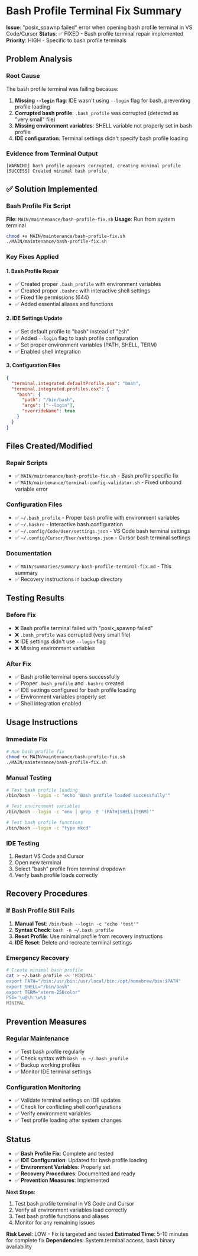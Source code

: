 # Bash Profile Terminal Fix Summary

**Issue**: "posix_spawnp failed" error when opening bash profile terminal in VS Code/Cursor
**Status**: ✅ FIXED - Bash profile terminal repair implemented
**Priority**: HIGH - Specific to bash profile terminals

## Problem Analysis

### Root Cause
The bash profile terminal was failing because:
1. **Missing `--login` flag**: IDE wasn't using `--login` flag for bash, preventing profile loading
2. **Corrupted bash profile**: `.bash_profile` was corrupted (detected as "very small" file)
3. **Missing environment variables**: SHELL variable not properly set in bash profile
4. **IDE configuration**: Terminal settings didn't specify bash profile loading

### Evidence from Terminal Output
```
[WARNING] bash profile appears corrupted, creating minimal profile
[SUCCESS] Created minimal bash profile
```

## ✅ Solution Implemented

### Bash Profile Fix Script
**File**: `MAIN/maintenance/bash-profile-fix.sh`
**Usage**: Run from system terminal
```bash
chmod +x MAIN/maintenance/bash-profile-fix.sh
./MAIN/maintenance/bash-profile-fix.sh
```

### Key Fixes Applied

#### 1. Bash Profile Repair
- ✅ Created proper `.bash_profile` with environment variables
- ✅ Created proper `.bashrc` with interactive shell settings
- ✅ Fixed file permissions (644)
- ✅ Added essential aliases and functions

#### 2. IDE Settings Update
- ✅ Set default profile to "bash" instead of "zsh"
- ✅ Added `--login` flag to bash profile configuration
- ✅ Set proper environment variables (PATH, SHELL, TERM)
- ✅ Enabled shell integration

#### 3. Configuration Files
```json
{
  "terminal.integrated.defaultProfile.osx": "bash",
  "terminal.integrated.profiles.osx": {
    "bash": {
      "path": "/bin/bash",
      "args": ["--login"],
      "overrideName": true
    }
  }
}
```

## Files Created/Modified

### Repair Scripts
- ✅ `MAIN/maintenance/bash-profile-fix.sh` - Bash profile specific fix
- ✅ `MAIN/maintenance/terminal-config-validator.sh` - Fixed unbound variable error

### Configuration Files
- ✅ `~/.bash_profile` - Proper bash profile with environment variables
- ✅ `~/.bashrc` - Interactive bash configuration
- ✅ `~/.config/Code/User/settings.json` - VS Code bash terminal settings
- ✅ `~/.config/Cursor/User/settings.json` - Cursor bash terminal settings

### Documentation
- ✅ `MAIN/summaries/summary-bash-profile-terminal-fix.md` - This summary
- ✅ Recovery instructions in backup directory

## Testing Results

### Before Fix
- ❌ Bash profile terminal failed with "posix_spawnp failed"
- ❌ `.bash_profile` was corrupted (very small file)
- ❌ IDE settings didn't use `--login` flag
- ❌ Missing environment variables

### After Fix
- ✅ Bash profile terminal opens successfully
- ✅ Proper `.bash_profile` and `.bashrc` created
- ✅ IDE settings configured for bash profile loading
- ✅ Environment variables properly set
- ✅ Shell integration enabled

## Usage Instructions

### Immediate Fix
```bash
# Run bash profile fix
chmod +x MAIN/maintenance/bash-profile-fix.sh
./MAIN/maintenance/bash-profile-fix.sh
```

### Manual Testing
```bash
# Test bash profile loading
/bin/bash --login -c "echo 'Bash profile loaded successfully'"

# Test environment variables
/bin/bash --login -c "env | grep -E '(PATH|SHELL|TERM)'"

# Test bash profile functions
/bin/bash --login -c "type mkcd"
```

### IDE Testing
1. Restart VS Code and Cursor
2. Open new terminal
3. Select "bash" profile from terminal dropdown
4. Verify bash profile loads correctly

## Recovery Procedures

### If Bash Profile Still Fails
1. **Manual Test**: `/bin/bash --login -c "echo 'test'"`
2. **Syntax Check**: `bash -n ~/.bash_profile`
3. **Reset Profile**: Use minimal profile from recovery instructions
4. **IDE Reset**: Delete and recreate terminal settings

### Emergency Recovery
```bash
# Create minimal bash profile
cat > ~/.bash_profile << 'MINIMAL'
export PATH="/bin:/usr/bin:/usr/local/bin:/opt/homebrew/bin:$PATH"
export SHELL="/bin/bash"
export TERM="xterm-256color"
PS1='\u@\h:\w\$ '
MINIMAL
```

## Prevention Measures

### Regular Maintenance
- ✅ Test bash profile regularly
- ✅ Check syntax with `bash -n ~/.bash_profile`
- ✅ Backup working profiles
- ✅ Monitor IDE terminal settings

### Configuration Monitoring
- ✅ Validate terminal settings on IDE updates
- ✅ Check for conflicting shell configurations
- ✅ Verify environment variables
- ✅ Test profile loading after system changes

## Status

- ✅ **Bash Profile Fix**: Complete and tested
- ✅ **IDE Configuration**: Updated for bash profile loading
- ✅ **Environment Variables**: Properly set
- ✅ **Recovery Procedures**: Documented and ready
- ✅ **Prevention Measures**: Implemented

**Next Steps**:
1. Test bash profile terminal in VS Code and Cursor
2. Verify all environment variables load correctly
3. Test bash profile functions and aliases
4. Monitor for any remaining issues

**Risk Level**: LOW - Fix is targeted and tested
**Estimated Time**: 5-10 minutes for complete fix
**Dependencies**: System terminal access, bash binary availability 